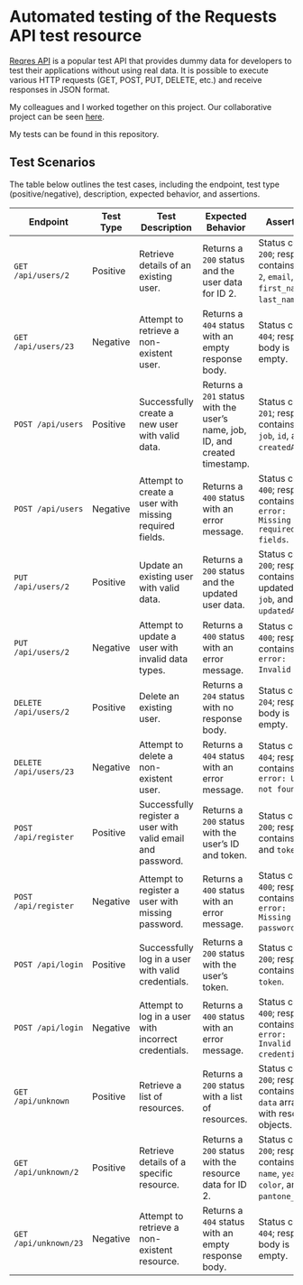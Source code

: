 # Automated testing of the Requests API test resource

[Reqres API](https://reqres.in) is a popular test API that provides dummy data for developers to test their applications without using real data. It is possible to execute various HTTP requests (GET, POST, PUT, DELETE, etc.) and receive responses in JSON format.

My colleagues and I worked together on this project. Our collaborative project can be seen [here](https://github.com/RomanBurlaka78/ReqresForwardApi).

My tests can be found in this repository.

## Test Scenarios

The table below outlines the test cases, including the endpoint, test type (positive/negative), description, expected behavior, and assertions.

| **Endpoint**         | **Test Type**  | **Test Description**                                               | **Expected Behavior**                                                                 | **Assertions**                                                                                 |
|-----------------------|----------------|---------------------------------------------------------------------|--------------------------------------------------------------------------------------|-----------------------------------------------------------------------------------------------|
| `GET /api/users/2`    | Positive       | Retrieve details of an existing user.                              | Returns a `200` status and the user data for ID 2.                                    | Status code is `200`; response contains `id: 2`, `email`, `first_name`, `last_name`.           |
| `GET /api/users/23`   | Negative       | Attempt to retrieve a non-existent user.                           | Returns a `404` status with an empty response body.                                   | Status code is `404`; response body is empty.                                                 |
| `POST /api/users`     | Positive       | Successfully create a new user with valid data.                    | Returns a `201` status with the user’s name, job, ID, and created timestamp.          | Status code is `201`; response contains `name`, `job`, `id`, and `createdAt`.                 |
| `POST /api/users`     | Negative       | Attempt to create a user with missing required fields.             | Returns a `400` status with an error message.                                        | Status code is `400`; response contains `error: Missing required fields`.                     |
| `PUT /api/users/2`    | Positive       | Update an existing user with valid data.                           | Returns a `200` status and the updated user data.                                     | Status code is `200`; response contains updated `name`, `job`, and `updatedAt`.               |
| `PUT /api/users/2`    | Negative       | Attempt to update a user with invalid data types.                  | Returns a `400` status with an error message.                                        | Status code is `400`; response contains `error: Invalid input`.                               |
| `DELETE /api/users/2` | Positive       | Delete an existing user.                                           | Returns a `204` status with no response body.                                        | Status code is `204`; response body is empty.                                                 |
| `DELETE /api/users/23`| Negative       | Attempt to delete a non-existent user.                             | Returns a `404` status with an error message.                                        | Status code is `404`; response contains `error: User not found`.                              |
| `POST /api/register`  | Positive       | Successfully register a user with valid email and password.        | Returns a `200` status with the user’s ID and token.                                  | Status code is `200`; response contains `id` and `token`.                                     |
| `POST /api/register`  | Negative       | Attempt to register a user with missing password.                  | Returns a `400` status with an error message.                                        | Status code is `400`; response contains `error: Missing password`.                            |
| `POST /api/login`     | Positive       | Successfully log in a user with valid credentials.                 | Returns a `200` status with the user’s token.                                         | Status code is `200`; response contains `token`.                                              |
| `POST /api/login`     | Negative       | Attempt to log in a user with incorrect credentials.               | Returns a `400` status with an error message.                                        | Status code is `400`; response contains `error: Invalid credentials`.                         |
| `GET /api/unknown`    | Positive       | Retrieve a list of resources.                                      | Returns a `200` status with a list of resources.                                      | Status code is `200`; response contains a `data` array with resource objects.                 |
| `GET /api/unknown/2`  | Positive       | Retrieve details of a specific resource.                           | Returns a `200` status with the resource data for ID 2.                               | Status code is `200`; response contains `id`, `name`, `year`, `color`, and `pantone_value`.   |
| `GET /api/unknown/23` | Negative       | Attempt to retrieve a non-existent resource.                       | Returns a `404` status with an empty response body.                                   | Status code is `404`; response body is empty.                                                 |
